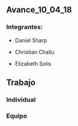 ## Avance_10_04_18

### Integrantes:

* Daniel Sharp

* Christian Challu

* Elizabeth Solis

## Trabajo 


### Individual



### Equipo


